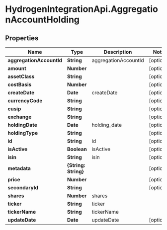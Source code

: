 # HydrogenIntegrationApi.AggregationAccountHolding

## Properties
Name | Type | Description | Notes
------------ | ------------- | ------------- | -------------
**aggregationAccountId** | **String** | aggregationAccountId | [optional] 
**amount** | **Number** |  | [optional] 
**assetClass** | **String** |  | [optional] 
**costBasis** | **Number** |  | [optional] 
**createDate** | **Date** | createDate | [optional] 
**currencyCode** | **String** |  | [optional] 
**cusip** | **String** |  | [optional] 
**exchange** | **String** |  | [optional] 
**holdingDate** | **Date** | holding_date | [optional] 
**holdingType** | **String** |  | [optional] 
**id** | **String** | id | [optional] 
**isActive** | **Boolean** | isActive | [optional] 
**isin** | **String** | isin | [optional] 
**metadata** | **{String: String}** |  | [optional] 
**price** | **Number** |  | [optional] 
**secondaryId** | **String** |  | [optional] 
**shares** | **Number** | shares | 
**ticker** | **String** | ticker | 
**tickerName** | **String** | tickerName | 
**updateDate** | **Date** | updateDate | [optional] 


